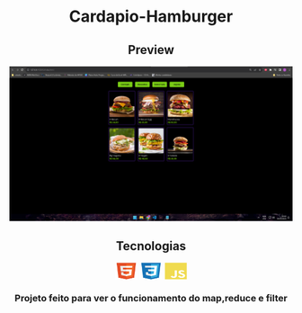 

<h1 align="center" > Cardapio-Hamburger </h1>

<h2 align="center">Preview</h2>

<div align="center">
 <img src = 'https://github.com/GustavoMoraes22/Cardapio-Hamburger/blob/main/img/Projeto%20concluido.png?raw=true'>
</div>

<h2 align="center">Tecnologias</h2>

<div align="center">
  <img align="center" alt="Gustavo-HTML" height="30" width="40" src="https://raw.githubusercontent.com/devicons/devicon/master/icons/html5/html5-original.svg">
  <img align="center" alt="Gustavo-CSS" height="30" width="40" src="https://raw.githubusercontent.com/devicons/devicon/master/icons/css3/css3-original.svg">
  <img align="center" alt="Gustavo-Js" height="30" width="40" src="https://raw.githubusercontent.com/devicons/devicon/master/icons/javascript/javascript-plain.svg">
</div>

<h3 align="center" >Projeto feito para ver o funcionamento do map,reduce e filter</h3>
